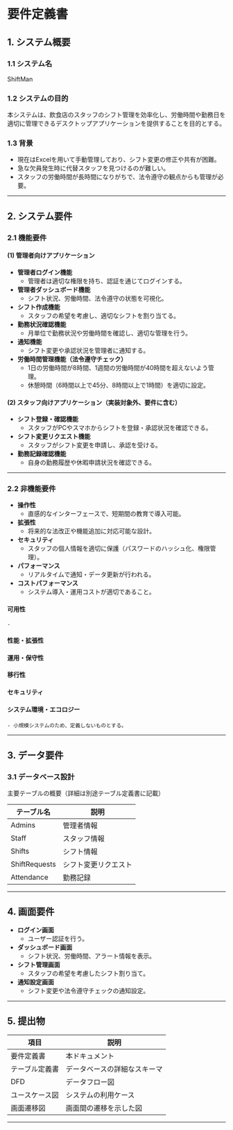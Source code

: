 # 要件定義書

## 1. システム概要

### 1.1 システム名
ShiftMan

### 1.2 システムの目的
本システムは、飲食店のスタッフのシフト管理を効率化し、労働時間や勤務日を適切に管理できるデスクトップアプリケーションを提供することを目的とする。

### 1.3 背景
- 現在はExcelを用いて手動管理しており、シフト変更の修正や共有が困難。
- 急な欠員発生時に代替スタッフを見つけるのが難しい。
- スタッフの労働時間が長時間になりがちで、法令遵守の観点からも管理が必要。

---

## 2. システム要件

### 2.1 機能要件

#### (1) 管理者向けアプリケーション
- **管理者ログイン機能**  
  - 管理者は適切な権限を持ち、認証を通じてログインする。
- **管理者ダッシュボード機能**  
  - シフト状況、労働時間、法令遵守の状態を可視化。
- **シフト作成機能**  
  - スタッフの希望を考慮し、適切なシフトを割り当てる。
- **勤務状況確認機能**  
  - 月単位で勤務状況や労働時間を確認し、適切な管理を行う。
- **通知機能**  
  - シフト変更や承認状況を管理者に通知する。
- **労働時間管理機能（法令遵守チェック）**  
  - 1日の労働時間が8時間、1週間の労働時間が40時間を超えないよう管理。
  - 休憩時間（6時間以上で45分、8時間以上で1時間）を適切に設定。

#### (2) スタッフ向けアプリケーション（実装対象外、要件に含む）
- **シフト登録・確認機能**  
  - スタッフがPCやスマホからシフトを登録・承認状況を確認できる。
- **シフト変更リクエスト機能**  
  - スタッフがシフト変更を申請し、承認を受ける。
- **勤務記録確認機能**  
  - 自身の勤務履歴や休暇申請状況を確認できる。

---

### 2.2 非機能要件
- **操作性**  
  - 直感的なインターフェースで、短期間の教育で導入可能。
- **拡張性**  
  - 将来的な法改正や機能追加に対応可能な設計。
- **セキュリティ**  
  - スタッフの個人情報を適切に保護（パスワードのハッシュ化、権限管理）。
- **パフォーマンス**  
  - リアルタイムで通知・データ更新が行われる。
- **コストパフォーマンス**  
  - システム導入・運用コストが適切であること。

#### 可用性
    - 
#### 性能・拡張性
#### 運用・保守性
#### 移行性
#### セキュリティ
#### システム環境・エコロジー
    - 小規模システムのため、定義しないものとする。
---

## 3. データ要件

### 3.1 データベース設計
主要テーブルの概要（詳細は別途テーブル定義書に記載）

| テーブル名 | 説明 |
|------------|----------------|
| Admins | 管理者情報 |
| Staff | スタッフ情報 |
| Shifts | シフト情報 |
| ShiftRequests | シフト変更リクエスト |
| Attendance | 勤務記録 |

---

## 4. 画面要件
- **ログイン画面**
  - ユーザー認証を行う。
- **ダッシュボード画面**
  - シフト状況、労働時間、アラート情報を表示。
- **シフト管理画面**
  - スタッフの希望を考慮したシフト割り当て。
- **通知設定画面**
  - シフト変更や法令遵守チェックの通知設定。

---

## 5. 提出物

| 項目 | 説明 |
|------|----------------|
| 要件定義書 | 本ドキュメント |
| テーブル定義書 | データベースの詳細なスキーマ |
| DFD | データフロー図 |
| ユースケース図 | システムの利用ケース |
| 画面遷移図 | 画面間の遷移を示した図 |

---

